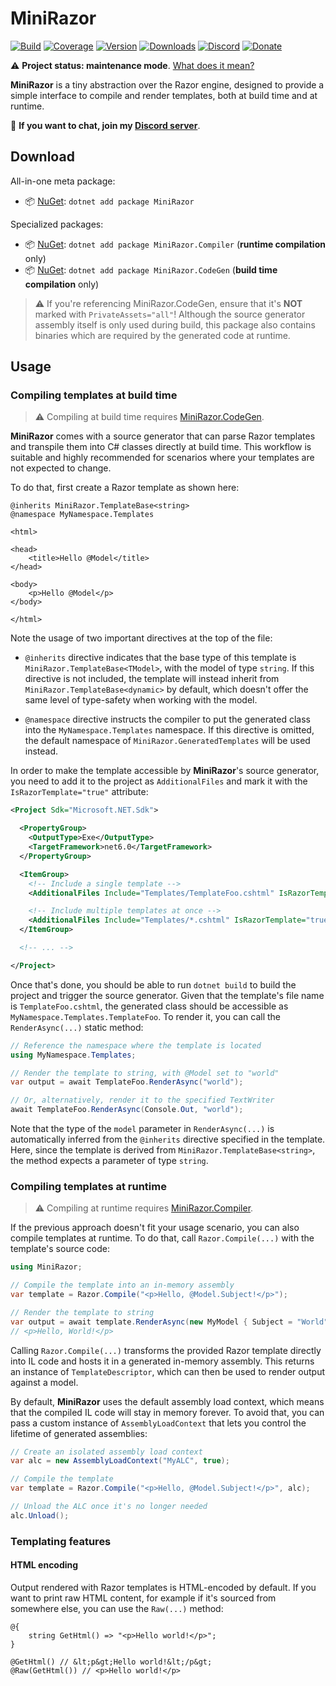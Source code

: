 # MiniRazor

[![Build](https://github.com/Tyrrrz/MiniRazor/workflows/CI/badge.svg?branch=master)](https://github.com/Tyrrrz/MiniRazor/actions)
[![Coverage](https://codecov.io/gh/Tyrrrz/MiniRazor/branch/master/graph/badge.svg)](https://codecov.io/gh/Tyrrrz/MiniRazor)
[![Version](https://img.shields.io/nuget/v/MiniRazor.svg)](https://nuget.org/packages/MiniRazor)
[![Downloads](https://img.shields.io/nuget/dt/MiniRazor.svg)](https://nuget.org/packages/MiniRazor)
[![Discord](https://img.shields.io/discord/869237470565392384?label=discord)](https://discord.gg/2SUWKFnHSm)
[![Donate](https://img.shields.io/badge/donate-$$$-purple.svg)](https://tyrrrz.me/donate)

⚠️ **Project status: maintenance mode**. [What does it mean?](https://github.com/Tyrrrz/shared/blob/master/docs/project-status.md)

**MiniRazor** is a tiny abstraction over the Razor engine, designed to provide a simple interface to compile and render templates, both at build time and at runtime.

💬 **If you want to chat, join my [Discord server](https://discord.gg/2SUWKFnHSm)**.

## Download

All-in-one meta package:

- 📦 [NuGet](https://nuget.org/packages/MiniRazor): `dotnet add package MiniRazor`
  
Specialized packages:

- 📦 [NuGet](https://nuget.org/packages/MiniRazor.Compiler): `dotnet add package MiniRazor.Compiler` (**runtime compilation** only)
- 📦 [NuGet](https://nuget.org/packages/MiniRazor.CodeGen): `dotnet add package MiniRazor.CodeGen` (**build time compilation** only)

> ⚠ If you're referencing MiniRazor.CodeGen, ensure that it's **NOT** marked with `PrivateAssets="all"`!
Although the source generator assembly itself is only used during build, this package also contains binaries which are required by the generated code at runtime. 

## Usage

### Compiling templates at build time

> ⚠️ Compiling at build time requires [MiniRazor.CodeGen](https://nuget.org/packages/MiniRazor.CodeGen).

**MiniRazor** comes with a source generator that can parse Razor templates and transpile them into C# classes directly at build time.
This workflow is suitable and highly recommended for scenarios where your templates are not expected to change.

To do that, first create a Razor template as shown here:

```razor
@inherits MiniRazor.TemplateBase<string>
@namespace MyNamespace.Templates

<html>

<head>
    <title>Hello @Model</title>
</head>

<body>
    <p>Hello @Model</p>
</body>

</html>
```

Note the usage of two important directives at the top of the file:

- `@inherits` directive indicates that the base type of this template is `MiniRazor.TemplateBase<TModel>`, with the model of type `string`.
  If this directive is not included, the template will instead inherit from `MiniRazor.TemplateBase<dynamic>` by default, which doesn't offer the same level of type-safety when working with the model.
  
- `@namespace` directive instructs the compiler to put the generated class into the `MyNamespace.Templates` namespace.
  If this directive is omitted, the default namespace of `MiniRazor.GeneratedTemplates` will be used instead.

In order to make the template accessible by **MiniRazor**'s source generator, you need to add it to the project as `AdditionalFiles` and mark it with the `IsRazorTemplate="true"` attribute:

```xml
<Project Sdk="Microsoft.NET.Sdk">

  <PropertyGroup>
    <OutputType>Exe</OutputType>
    <TargetFramework>net6.0</TargetFramework>
  </PropertyGroup>

  <ItemGroup>
    <!-- Include a single template -->
    <AdditionalFiles Include="Templates/TemplateFoo.cshtml" IsRazorTemplate="true" />

    <!-- Include multiple templates at once -->
    <AdditionalFiles Include="Templates/*.cshtml" IsRazorTemplate="true" />
  </ItemGroup>

  <!-- ... -->

</Project>
```

Once that's done, you should be able to run `dotnet build` to build the project and trigger the source generator.
Given that the template's file name is `TemplateFoo.cshtml`, the generated class should be accessible as `MyNamespace.Templates.TemplateFoo`.
To render it, you can call the `RenderAsync(...)` static method:

```csharp
// Reference the namespace where the template is located
using MyNamespace.Templates;

// Render the template to string, with @Model set to "world"
var output = await TemplateFoo.RenderAsync("world");

// Or, alternatively, render it to the specified TextWriter
await TemplateFoo.RenderAsync(Console.Out, "world");
```

Note that the type of the `model` parameter in `RenderAsync(...)` is automatically inferred from the `@inherits` directive specified in the template.
Here, since the template is derived from `MiniRazor.TemplateBase<string>`, the method expects a parameter of type `string`.

### Compiling templates at runtime

> ⚠️ Compiling at runtime requires [MiniRazor.Compiler](https://nuget.org/packages/MiniRazor.Compiler).

If the previous approach doesn't fit your usage scenario, you can also compile templates at runtime.
To do that, call `Razor.Compile(...)` with the template's source code:

```csharp
using MiniRazor;

// Compile the template into an in-memory assembly
var template = Razor.Compile("<p>Hello, @Model.Subject!</p>");

// Render the template to string
var output = await template.RenderAsync(new MyModel { Subject = "World" });
// <p>Hello, World!</p>
```

Calling `Razor.Compile(...)` transforms the provided Razor template directly into IL code and hosts it in a generated in-memory assembly.
This returns an instance of `TemplateDescriptor`, which can then be used to render output against a model.

By default, **MiniRazor** uses the default assembly load context, which means that the compiled IL code will stay in memory forever.
To avoid that, you can pass a custom instance of `AssemblyLoadContext` that lets you control the lifetime of generated assemblies:

```csharp
// Create an isolated assembly load context
var alc = new AssemblyLoadContext("MyALC", true);

// Compile the template
var template = Razor.Compile("<p>Hello, @Model.Subject!</p>", alc);

// Unload the ALC once it's no longer needed
alc.Unload();
```

### Templating features

#### HTML encoding

Output rendered with Razor templates is HTML-encoded by default.
If you want to print raw HTML content, for example if it's sourced from somewhere else, you can use the `Raw(...)` method:

```razor
@{
    string GetHtml() => "<p>Hello world!</p>";
}

@GetHtml() // &lt;p&gt;Hello world!&lt;/p&gt; 
@Raw(GetHtml()) // <p>Hello world!</p>
```